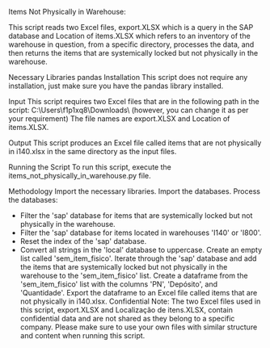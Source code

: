 Items Not Physically in Warehouse:

This script reads two Excel files, export.XLSX which is a query in the SAP database and Location of items.XLSX which refers to an inventory of the warehouse in question, from a specific directory, processes the data, and then returns the items that are systemically locked but not physically in the warehouse.

Necessary Libraries
pandas
Installation
This script does not require any installation, just make sure you have the pandas library installed.

Input
This script requires two Excel files that are in the following path in the script: C:\Users\f1p1xq8\Downloads\ (however, you can change it as per your requirement)
The file names are export.XLSX and Location of items.XLSX.

Output
This script produces an Excel file called items that are not physically in i140.xlsx in the same directory as the input files.

Running the Script
To run this script, execute the items_not_physically_in_warehouse.py file.

Methodology
Import the necessary libraries.
Import the databases.
Process the databases:
- Filter the 'sap' database for items that are systemically locked but not physically in the warehouse.
- Filter the 'sap' database for items located in warehouses 'I140' or 'I800'.
- Reset the index of the 'sap' database.
- Convert all strings in the 'local' database to uppercase.
Create an empty list called 'sem_item_fisico'.
Iterate through the 'sap' database and add the items that are systemically locked but not physically in the warehouse to the 'sem_item_fisico' list.
Create a dataframe from the 'sem_item_fisico' list with the columns 'PN', 'Depósito', and 'Quantidade'.
Export the dataframe to an Excel file called items that are not physically in i140.xlsx.
Confidential Note:
The two Excel files used in this script, export.XLSX and Localização de itens.XLSX, contain confidential data and are not shared as they belong to a specific company. Please make sure to use your own files with similar structure and content when running this script.
